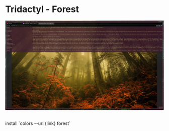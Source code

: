 # Tridactyl - Forest
![image](https://github.com/llbn5866/forest-theme-xfce/blob/main/Screenshot_2025-10-23_04-23-21.png?raw=true)

<br>
install `colors --url {link} forest`
